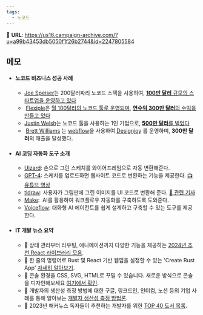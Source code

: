 ```yaml
---
tags:
  - 노코드
---
```

🔗 **URL**: https://us16.campaign-archive.com/?u=a99b43453db5050f1f26b2744&id=2247805584

## 메모
- #### 노코드 비즈니스 성공 사례
	- [Joe Speiser](https://twitter.com/jspeiser)는 200달러짜리 노코드 스택을 사용하여, [**100만 달러** 규모의 스타트업을 운영하고 있다](https://x.com/jspeiser/status/1584986977069400065?s=20)
	-  [Flexiple](https://flexiple.com/)은 [월 100달러의 노코드 툴로 운영되며](https://makerpad.zapier.com/posts/how-flexiple-made-3-million-with-a-no-code-tech-stack-of-100-month), [**연수익 300만 달러**의 수익을 만들고 있다](https://x.com/hrishiptweets/status/1435099591423188992?s=20)
	- [Justin Welsh](https://twitter.com/thejustinwelsh)는 노코드 툴을 사용하는 1인 기업으로, [**500만 달러**를 벌었다](https://x.com/thejustinwelsh/status/1718965233761329541?s=20)
	-  [Brett Williams](https://twitter.com/BrettFromDJ) 는 [webflow](https://webflow.com/)을 사용하여 [Designjoy](https://www.designjoy.co/) 를 운영하며, **300만 달러**의 매출을 달성했다.
- #### AI 코딩 자동화 도구 소개
	- [Uizard](https://uizard.io/): 손으로 그린 스케치를 와이어프레임으로 자동 변환해준다.
	- [GPT-4](https://openai.com/gpt-4): 스케치를 업로드하면 웹사이트 코드로 변환하는 기능을 제공한다. [📺 유튜브 영상](https://youtu.be/RgoKpcBhof0?feature=shared)
	- [tldraw](https://makereal.tldraw.com/): 사용자가 그림판에 그린 이미지를 UI 코드로 변환해 준다. [📰 관련 기사](https://arstechnica.com/information-technology/2023/11/ai-powered-drawing-app-stuns-developers-by-turning-sketches-into-functional-games)
	- [Make](https://www.make.com/en):  AI를 활용하여 워크플로우 자동화를 구축하도록 도와준다.
	- [Voiceflow](https://www.voiceflow.com/solutions/conversation-design#advanced-design?source=trendsvc&medium=email): 대화형 AI 에이전트를 쉽게 설계하고 구축할 수 있는 도구를 제공한다.
- #### IT 개발 뉴스 요약
	- 📌 상태 관리부터 라우팅, 애니메이션까지 다양한 기능을 제공하는 [2024년 추천 React 라이브러리 모음](https://www.robinwieruch.de/react-libraries).
	- 🚀 한 줄의 명령어로 Rust 및 React 기반 웹앱을 설정할 수 있는 'Create Rust App' [자세히 알아보기](https://github.com/Wulf/create-rust-app).
	- 💅 콘솔 환경을 CSS, SVG, HTML로 꾸밀 수 있습니다. 새로운 방식으로 콘솔을 디자인해보세요 [여기에서 확인](https://frontendmasters.com/blog/console-delight/).
	- 🤔 개발자의 생산성 측정 방법에 대한 구글, 링크드인, 인터컴, 노션 등의 기업 사례를 통해 알아보는 [개발자 생산성 측정 방법론](https://newsletter.pragmaticengineer.com/p/measuring-developer-productivity-bae).
	- 📖 2023년 해커뉴스 독자들이 추천하는 개발자를 위한 [TOP 40 도서 목록](https://hnreads.com/post/top40_2023/).
